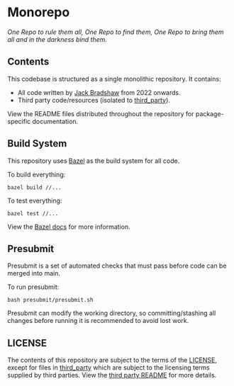# Monorepo

*One Repo to rule them all, One Repo to find them, One Repo to bring them all and in the darkness
bind them.*

## Contents

This codebase is structured as a single monolithic repository. It contains:

- All code written by [Jack Bradshaw](https://jackbradshaw.io) from 2022 onwards.
- Third party code/resources (isolated to [third_party](third_party)).

View the README files distributed throughout the repository for package-specific documentation.

## Build System

This repository uses [Bazel](https://bazel.build) as the build system for all code.

To build everything:

```
bazel build //...
```

To test everything:

```
bazel test //...
```

View the [Bazel docs](https://bazel.build) for more information.

## Presubmit

Presubmit is a set of automated checks that must pass before code can be merged into main.

To run presubmit:

```
bash presubmit/presubmit.sh
```

Presubmit can modify the working directory, so committing/stashing all changes before running it is
recommended to avoid lost work.

## LICENSE

The contents of this repository are subject to the terms of the [LICENSE](LICENSE), except for
files in [third_party](third_party) which are subject to the licensing terms supplied by third
parties. View the [third party README](/third_party/README.md) for more details.
